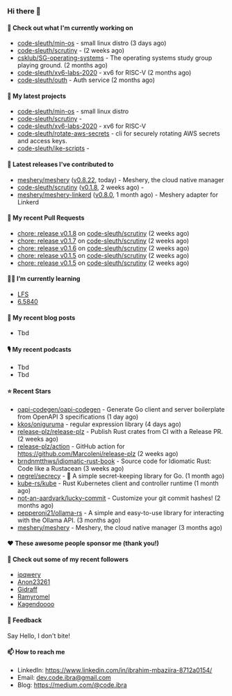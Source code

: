 

### Hi there 👋

#### 👷 Check out what I'm currently working on

- [code-sleuth/min-os](https://github.com/code-sleuth/min-os) - small linux distro (3 days ago)
- [code-sleuth/scrutiny](https://github.com/code-sleuth/scrutiny) -  (2 weeks ago)
- [csklub/SG-operating-systems](https://github.com/csklub/SG-operating-systems) - The operating systems study group playing ground. (2 months ago)
- [code-sleuth/xv6-labs-2020](https://github.com/code-sleuth/xv6-labs-2020) - xv6 for RISC-V  (2 months ago)
- [code-sleuth/outh](https://github.com/code-sleuth/outh) - Auth service (2 months ago)

#### 🌱 My latest projects

- [code-sleuth/min-os](https://github.com/code-sleuth/min-os) - small linux distro
- [code-sleuth/scrutiny](https://github.com/code-sleuth/scrutiny) - 
- [code-sleuth/xv6-labs-2020](https://github.com/code-sleuth/xv6-labs-2020) - xv6 for RISC-V 
- [code-sleuth/rotate-aws-secrets](https://github.com/code-sleuth/rotate-aws-secrets) - cli for securely rotating AWS secrets and access keys.
- [code-sleuth/ike-scripts](https://github.com/code-sleuth/ike-scripts) - 

#### 🔭 Latest releases I've contributed to

- [meshery/meshery](https://github.com/meshery/meshery) ([v0.8.22](https://github.com/meshery/meshery/releases/tag/v0.8.22), today) - Meshery, the cloud native manager
- [code-sleuth/scrutiny](https://github.com/code-sleuth/scrutiny) ([v0.1.8](https://github.com/code-sleuth/scrutiny/releases/tag/v0.1.8), 2 weeks ago) - 
- [meshery/meshery-linkerd](https://github.com/meshery/meshery-linkerd) ([v0.8.0](https://github.com/meshery/meshery-linkerd/releases/tag/v0.8.0), 1 month ago) - Meshery adapter for Linkerd

#### 🔨 My recent Pull Requests

- [chore: release v0.1.8](https://github.com/code-sleuth/scrutiny/pull/14) on [code-sleuth/scrutiny](https://github.com/code-sleuth/scrutiny) (2 weeks ago)
- [chore: release v0.1.7](https://github.com/code-sleuth/scrutiny/pull/13) on [code-sleuth/scrutiny](https://github.com/code-sleuth/scrutiny) (2 weeks ago)
- [chore: release v0.1.6](https://github.com/code-sleuth/scrutiny/pull/12) on [code-sleuth/scrutiny](https://github.com/code-sleuth/scrutiny) (2 weeks ago)
- [chore: release v0.1.5](https://github.com/code-sleuth/scrutiny/pull/11) on [code-sleuth/scrutiny](https://github.com/code-sleuth/scrutiny) (2 weeks ago)
- [chore: release v0.1.5](https://github.com/code-sleuth/scrutiny/pull/10) on [code-sleuth/scrutiny](https://github.com/code-sleuth/scrutiny) (2 weeks ago)

#### 🌱📖 I’m currently learning
- [LFS](https://www.linuxfromscratch.org/lfs/)
- [6.5840](http://nil.csail.mit.edu/6.5840/2024/)

#### 📜 My recent blog posts
- Tbd

#### 🎙️ My recent podcasts
- Tbd
- Tbd

#### ⭐ Recent Stars

- [oapi-codegen/oapi-codegen](https://github.com/oapi-codegen/oapi-codegen) - Generate Go client and server boilerplate from OpenAPI 3 specifications (1 day ago)
- [kkos/oniguruma](https://github.com/kkos/oniguruma) - regular expression library (4 days ago)
- [release-plz/release-plz](https://github.com/release-plz/release-plz) - Publish Rust crates from CI with a Release PR. (2 weeks ago)
- [release-plz/action](https://github.com/release-plz/action) - GitHub action for https://github.com/MarcoIeni/release-plz (2 weeks ago)
- [brndnmtthws/idiomatic-rust-book](https://github.com/brndnmtthws/idiomatic-rust-book) - Source code for Idiomatic Rust: Code like a Rustacean (3 weeks ago)
- [negrel/secrecy](https://github.com/negrel/secrecy) - 🤫 A simple secret-keeping library for Go. (1 month ago)
- [kube-rs/kube](https://github.com/kube-rs/kube) - Rust Kubernetes client and controller runtime (1 month ago)
- [not-an-aardvark/lucky-commit](https://github.com/not-an-aardvark/lucky-commit) - Customize your git commit hashes! (2 months ago)
- [pepperoni21/ollama-rs](https://github.com/pepperoni21/ollama-rs) - A simple and easy-to-use library for interacting with the Ollama API. (3 months ago)
- [meshery/meshery](https://github.com/meshery/meshery) - Meshery, the cloud native manager (3 months ago)

#### ❤️ These awesome people sponsor me (thank you!)


#### 👯 Check out some of my recent followers

- [ipqwery](https://github.com/ipqwery)
- [Anon23261](https://github.com/Anon23261)
- [Gidraff](https://github.com/Gidraff)
- [Ramyromel](https://github.com/Ramyromel)
- [Kagendoooo](https://github.com/Kagendoooo)

#### 💬 Feedback

Say Hello, I don't bite!

#### 📫 How to reach me

- LinkedIn: https://www.linkedin.com/in/ibrahim-mbaziira-8712a0154/
- Email: dev.code.ibra@gmail.com
- Blog: https://medium.com/@code.ibra



